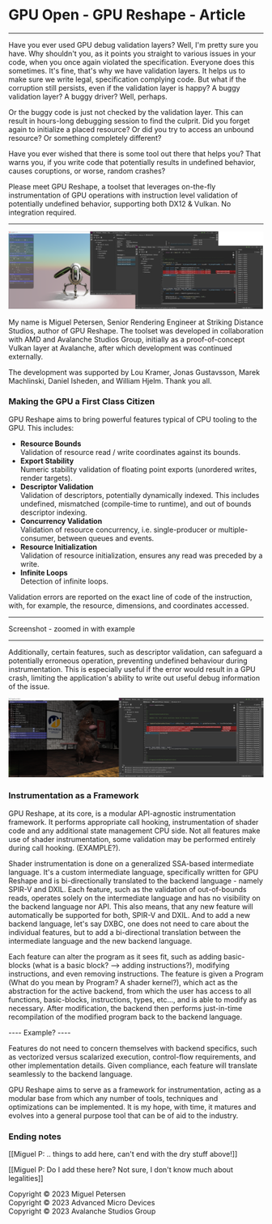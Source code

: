 
# GPU Open - GPU Reshape - Article

---

Have you ever used GPU debug validation layers? Well, I'm pretty sure you have. Why shouldn't you, as it points you straight to various issues in your code, when you once again violated the specification. Everyone does this sometimes. It's fine, that's why we have validation layers. It helps us to make sure we write legal, specification complying code.
But what if the corruption still persists, even if the validation layer is happy? A buggy validation layer? A buggy driver? Well, perhaps.

Or the buggy code is just not checked by the validation layer. This can result in hours-long debugging session to find the culprit. Did you forget again to initialize a placed resource? Or did you try to access an unbound resource? Or something completely different?

Have you ever wished that there is some tool out there that helps you? That warns you, if you write code that potentially results in undefined behavior, causes coruptions, or worse, random crashes?

Please meet GPU Reshape, a toolset that leverages on-the-fly instrumentation of GPU operations 
with instruction level validation of potentially undefined behavior, supporting both DX12 & Vulkan. No integration required.

---

![Cover.png](Cover.png)

My name is Miguel Petersen, Senior Rendering Engineer at Striking Distance Studios, author of GPU Reshape.
The toolset was developed in collaboration with AMD and Avalanche Studios Group, initially as a proof-of-concept Vulkan layer at Avalanche, after which development was continued externally.

The development was supported by Lou Kramer, Jonas Gustavsson, Marek Machlinski, Daniel Isheden, and William Hjelm. Thank you all.

### Making the GPU a First Class Citizen

GPU Reshape aims to bring powerful features typical of CPU tooling to the GPU. This includes:

- **Resource Bounds** </br> Validation of resource read / write coordinates against its bounds.
- **Export Stability** </br> Numeric stability validation of floating point exports (unordered writes, render targets).
- **Descriptor Validation** </br> Validation of descriptors, potentially dynamically indexed. This includes undefined, mismatched (compile-time to runtime), and out of bounds descriptor indexing.
- **Concurrency Validation** </br> Validation of resource concurrency, i.e. single-producer or multiple-consumer, between queues and events.
- **Resource Initialization** </br> Validation of resource initialization, ensures any read was preceded by a write.
- **Infinite Loops** </br> Detection of infinite loops.

Validation errors are reported on the exact line of code of the instruction, with, for example, the resource, dimensions, and coordinates accessed.

-------------------------------------------
Screenshot - zoomed in with example

-------------------------------------------

Additionally, certain features, such as descriptor validation, can safeguard a potentially erroneous operation, preventing undefined behaviour during instrumentation. This is especially useful if the error would result in a GPU crash, limiting the application's ability to write out useful debug information of the issue.

![FirstClassSectionStart.png](FirstClassSectionStart.png)

### Instrumentation as a Framework

GPU Reshape, at its core, is a modular API-agnostic instrumentation framework.
It performs appropriate call hooking, instrumentation of shader code and any additional state management CPU side.
Not all features make use of shader instrumentation, some validation may be performed entirely during call hooking. (EXAMPLE?).

Shader instrumentation is done on a generalized SSA-based intermediate language. It's a custom intermediate language, specifically written for GPU Reshape and is bi-directionally translated to the backend language - namely SPIR-V and DXIL. Each feature, such as the validation of out-of-bounds reads, operates solely on the intermediate language and has no visibility on the backend language nor API.
This also means, that any new feature will automatically be supported for both, SPIR-V and DXIL. And to add a new backend language, let's say DXBC, one does not need to care about the individual features, but to add a bi-directional translation between the intermediate language and the new backend language.

Each feature can alter the program as it sees fit, such as adding basic-blocks (what is a basic block? --> adding instructions?), modifying instructions, and even removing instructions. The feature is given a Program (What do you mean by Program? A shader kernel?), which act as the abstraction for the active backend, from which the user has access to all functions, basic-blocks, instructions, types, etc..., and is able to modify as necessary. After modification, the backend then performs just-in-time recompilation of the modified program back to the backend language.

---- Example? ----

Features do not need to concern themselves with backend specifics, such as vectorized versus scalarized execution, control-flow requirements, and other implementation details. Given compliance, each feature will translate seamlessly to the backend language.

GPU Reshape aims to serve as a framework for instrumentation, acting as a modular base from which any number of tools, techniques and optimizations can be implemented. It is my hope, with time, it matures and evolves into a general purpose tool that can be of aid to the industry.

### Ending notes 

[[Miguel P: .. things to add here, can't end with the dry stuff above!]]

[[Miguel P: Do I add these here? Not sure, I don't know much about legalities]]

Copyright © 2023 Miguel Petersen </br>
Copyright © 2023 Advanced Micro Devices </br>
Copyright © 2023 Avalanche Studios Group